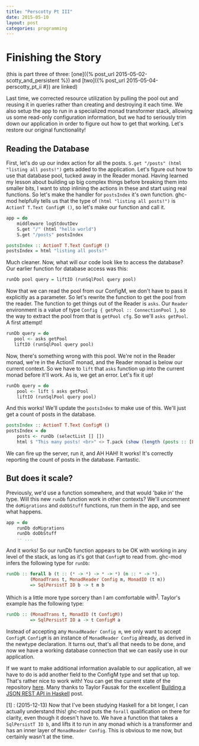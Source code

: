 ```yaml
---
title: "Perscotty Pt III"
date: 2015-05-10
layout: post
categories: programming
---
```


# Finishing the Story

(this is part three of three: [one]({% post_url 2015-05-02-scotty_and_persistent %}) and [two]({% post_url 2015-05-04-perscotty_pt_ii #}) are linked)

Last time, we corrected resource utilization by pulling the pool out and reusing it in queries rather than creating and destroying it each time. We also setup the app to run in a specialized monad transformer stack, allowing us some read-only configuration information, but we had to seriously trim down our application in order to figure out how to get that working. Let's restore our original functionality!

## Reading the Database

First, let's do up our index action for all the posts. `S.get "/posts" (html "listing all posts!")` gets added to the application. Let's figure out how to use that database pool, tucked away in the Reader monad. Having learned my lesson about building up big complex things before breaking them into smaller bits, I want to stop inlining the actions in these and start using real functions. So let's make the handler for `postsIndex` it's own function. ghc-mod helpfully tells us that the type of `(html "listing all posts!")` is `ActionT T.Text ConfigM ()`, so let's make our function and call it.

```haskell
app = do
    middleware logStdoutDev
    S.get "/" (html "hello world")
    S.get "/posts" postsIndex

postsIndex :: ActionT T.Text ConfigM ()
postsIndex = html "listing all posts!"
```
Much cleaner. Now, what will our code look like to access the database? Our earlier function for database access was this:

```haskell
runDb pool query = liftIO (runSqlPool query pool)
```
Now that we can read the pool from our ConfigM, we don't have to pass it explicitly as a parameter. So let's rewrite the function to get the pool from the reader. The function to get things out of the Reader is `asks`. Our `Reader` environment is a value of type `Config { getPool :: ConnectionPool }`, so the way to extract the pool from that is `getPool cfg`. So we'll `asks getPool`. A first attempt!

```haskell
runDb query = do
   pool <- asks getPool
   liftIO (runSqlPool query pool)
```
Now, there's something wrong with this pool. We're not in the Reader monad, we're in the ActionT monad, and the Reader monad is below our current context. So we have to `lift` that `asks` function up into the current monad before it'll work. As is, we get an error. Let's fix it up!

```haskell
runDb query = do
    pool <- lift $ asks getPool
    liftIO (runSqlPool query pool)
```

And this works! We'll update the `postsIndex` to make use of this. We'll just get a count of posts in the database.

```haskell
postsIndex :: ActionT T.Text ConfigM ()
postsIndex = do
    posts <- runDb (selectList [] [])
    html $ "This many posts! <br>" <> T.pack (show (length (posts :: [Entity BlogPost])))
```

We can fire up the server, run it, and AH HAH! It works! It's correctly reporting the count of posts in the database. Fantastic.

## But does it scale?

Previously, we'd use a function somewhere, and that would 'bake in' the type. Will this new `runDb` function work in other contexts? We'll uncomment the `doMigrations` and `doDbStuff` functions, run them in the app, and see what happens.

```haskell
app = do
    runDb doMigrations
    runDb doDbStuff
    -- ...
```

And it works! So our runDb function appears to be OK with working in any level of the stack, as long as it's got that `ConfigM` to read from. ghc-mod infers the following type for `runDb`:

```haskell
runDb :: forall b (t :: (* -> *) -> * -> *) (m :: * -> *). 
         (MonadTrans t, MonadReader Config m, MonadIO (t m)) 
         => SqlPersistT IO b -> t m b
```
Which is a little more type sorcery than I am comfortable with<sup>[1](#1)</sup>. Taylor's example has the following type:

```haskell
runDb :: (MonadTrans t, MonadIO (t ConfigM))
         => SqlPersistT IO a -> t ConfigM a
```
Instead of accepting any `MonadReader Config m`, we only want to accept `ConfigM`. `ConfigM` is an instance of `MonadReader Config` already, as derived in the newtype declaration. It turns out, that's all that needs to be done, and now we have a working database connection that we can easily use in our application.

If we want to make additional information available to our application, all we have to do is add another field to the ConfigM type and set that up top. That's rather nice to work with! You can get the current state of the repository [here](https://github.com/parsonsmatt/scotty-persistent-example/tree/finished). Many thanks to Taylor Fausak for the excellent [Building a JSON REST API in Haskell](http://taylor.fausak.me/2014/10/21/building-a-json-rest-api-in-haskell/) post.

<a name="1"></a>\[1\] : (2015-12-13) Now that I've been studying Haskell for a bit longer, I can actually understand this!
ghc-mod puts the `forall` qualification on there for clarity, even though it doesn't have to.
We have a function that takes a `SqlPersistT IO b`, and lifts it to run in any monad which is a transformer and has an inner layer of `MonadReader Config`.
This is obvious to me now, but certainly wasn't at the time.
